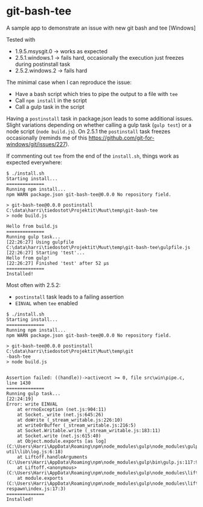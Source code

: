 # git-bash-tee

A sample app to demonstrate an issue with new git bash and tee [Windows]

Tested with

- 1.9.5.msysgit.0 -> works as expected
- 2.5.1.windows.1 -> fails hard, occasionally the execution just freezes during postinstall task
- 2.5.2.windows.2 -> fails hard

The minimal case when I can reproduce the issue:

  - Have a bash script which tries to pipe the output to a file with `tee`
  - Call `npm install` in the script
  - Call a gulp task in the script

Having a `postinstall` task in package.json leads to some additional issues. Slight variations depending on whether calling a gulp task (`gulp test`) or a node script (`node build.js`). On 2.5.1 the `postinstall` task freezes occasionally (reminds me of this https://github.com/git-for-windows/git/issues/227).

If commenting out `tee` from the end of the `install.sh`, things work as expected everywhere:

```
$ ./install.sh
Starting install...
==============
Running npm install...
npm WARN package.json git-bash-tee@0.0.0 No repository field.

> git-bash-tee@0.0.0 postinstall C:\data\harri\tiedostot\Projektit\Muut\temp\git-bash-tee
> node build.js

Hello from build.js
==============
Running gulp task...
[22:26:27] Using gulpfile C:\data\harri\tiedostot\Projektit\Muut\temp\git-bash-tee\gulpfile.js
[22:26:27] Starting 'test'...
Hello from gulp!
[22:26:27] Finished 'test' after 52 μs
==============
Installed!
```


Most often with 2.5.2:

- `postinstall` task leads to a failing assertion
- `EINVAL` when `tee` enabled
```
$ ./install.sh
Starting install...
==============
Running npm install...
npm WARN package.json git-bash-tee@0.0.0 No repository field.

> git-bash-tee@0.0.0 postinstall C:\data\harri\tiedostot\Projektit\Muut\temp\git
-bash-tee
> node build.js


Assertion failed: ((handle))->activecnt >= 0, file src\win\pipe.c, line 1430
==============
Running gulp task...
[22:24:19]
Error: write EINVAL
    at errnoException (net.js:904:11)
    at Socket._write (net.js:645:26)
    at doWrite (_stream_writable.js:226:10)
    at writeOrBuffer (_stream_writable.js:216:5)
    at Socket.Writable.write (_stream_writable.js:183:11)
    at Socket.write (net.js:615:40)
    at Object.module.exports [as log] (C:\Users\Harri\AppData\Roaming\npm\node_modules\gulp\node_modules\gulp-util\lib\log.js:6:18)
    at Liftoff.handleArguments (C:\Users\Harri\AppData\Roaming\npm\node_modules\gulp\bin\gulp.js:117:9)
    at Liftoff.<anonymous> (C:\Users\Harri\AppData\Roaming\npm\node_modules\gulp\node_modules\liftoff\index.js:192:16)
    at module.exports (C:\Users\Harri\AppData\Roaming\npm\node_modules\gulp\node_modules\liftoff\node_modules\flagged-respawn\index.js:17:3)
==============
Installed!
```
